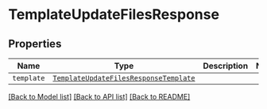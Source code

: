 # TemplateUpdateFilesResponse



## Properties

| Name | Type | Description | Notes |
| ---- | ---- | ----------- | ----- |
| `template` | [```TemplateUpdateFilesResponseTemplate```](TemplateUpdateFilesResponseTemplate.md) |    |  |


[[Back to Model list]](../README.md#documentation-for-models) [[Back to API list]](../README.md#documentation-for-api-endpoints) [[Back to README]](../README.md)


